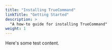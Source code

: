 ```yaml
---
title: "Installing TrueCommand"
linkTitle: "Getting Started"
description: >
  "A how-to guide for installing TrueCommand"
weight: 1
---
```


Here's some test content.
